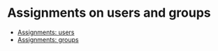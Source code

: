# Assignments on users and groups
* [Assignments: users](./09_usersandgroups/exercises/users/99_exercises.md)
* [Assignments: groups](./09_usersandgroups/exercises/groups/99_exercises.md)

